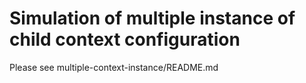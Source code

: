 # Simulation of multiple instance of child context configuration

Please see multiple-context-instance/README.md
